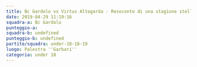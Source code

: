 ```yaml
---
title: Bc Gardolo vs Virtus Altogarda - Resoconto di una stagione stellare
date: 2019-04-29 11:19:16
squadra-a: Bc Gardolo
punteggio-a: 
squadra-b: undefined
punteggio-b: undefined
partite/squadra: under-18-18-19
luogo: Palestra ''Garbari''
categoria: under 18
---
```

